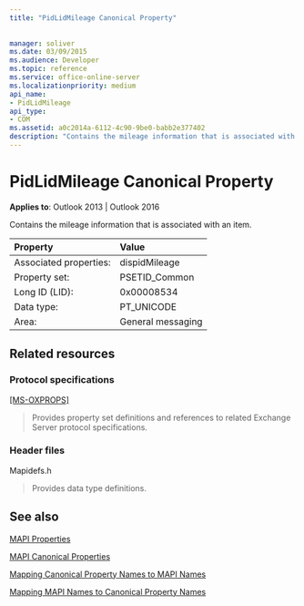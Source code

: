 ```yaml
---
title: "PidLidMileage Canonical Property"
 
 
manager: soliver
ms.date: 03/09/2015
ms.audience: Developer
ms.topic: reference
ms.service: office-online-server
ms.localizationpriority: medium
api_name:
- PidLidMileage
api_type:
- COM
ms.assetid: a0c2014a-6112-4c90-9be0-babb2e377402
description: "Contains the mileage information that is associated with an item for Outlook 2013 or Outlook 2016."
---
```


# PidLidMileage Canonical Property

  
  
**Applies to**: Outlook 2013 | Outlook 2016 
  
Contains the mileage information that is associated with an item.
  
|Property |Value |
|:-----|:-----|
|Associated properties:  <br/> |dispidMileage  <br/> |
|Property set:  <br/> |PSETID_Common  <br/> |
|Long ID (LID):  <br/> |0x00008534  <br/> |
|Data type:  <br/> |PT_UNICODE  <br/> |
|Area:  <br/> |General messaging  <br/> |
   
## Related resources

### Protocol specifications

[[MS-OXPROPS]](https://msdn.microsoft.com/library/f6ab1613-aefe-447d-a49c-18217230b148%28Office.15%29.aspx)
  
> Provides property set definitions and references to related Exchange Server protocol specifications.
    
### Header files

Mapidefs.h
  
> Provides data type definitions.
    
## See also



[MAPI Properties](mapi-properties.md)
  
[MAPI Canonical Properties](mapi-canonical-properties.md)
  
[Mapping Canonical Property Names to MAPI Names](mapping-canonical-property-names-to-mapi-names.md)
  
[Mapping MAPI Names to Canonical Property Names](mapping-mapi-names-to-canonical-property-names.md)

